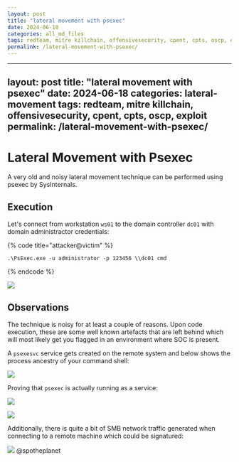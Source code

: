 ```yaml
---
layout: post
title: "lateral movement with psexec"
date: 2024-06-18
categories: all_md_files
tags: redteam, mitre killchain, offensivesecurity, cpent, cpts, oscp, exploit
permalink: /lateral-movement-with-psexec/
---
```


---
layout: post
title: "lateral movement with psexec"
date: 2024-06-18
categories: lateral-movement
tags: redteam, mitre killchain, offensivesecurity, cpent, cpts, oscp, exploit
permalink: /lateral-movement-with-psexec/
---

# Lateral Movement with Psexec

A very old and noisy lateral movement technique can be performed using psexec by SysInternals.

## Execution

Let's connect from workstation `ws01` to the domain controller `dc01` with domain administractor credentials:

{% code title="attacker@victim" %}
```
.\PsExec.exe -u administrator -p 123456 \\dc01 cmd
```
{% endcode %}

![](<../../.gitbook/assets/Annotation 2019-05-20 210729.png>)

## Observations

The technique is noisy for at least a couple of reasons. Upon code execution, these are some well known artefacts that are left behind which will most likely get you flagged in an environment where SOC is present.

A `psexesvc` service gets created on the remote system and below shows the process ancestry of your command shell:

![](<../../.gitbook/assets/Annotation 2019-05-20 211216.png>)

Proving that `psexec` is actually running as a service:

![](<../../.gitbook/assets/Annotation 2019-05-20 211401.png>)

![](<../../.gitbook/assets/Annotation 2019-05-20 211654 (1) (1).png>)

Additionally, there is quite a bit of SMB network traffic generated when connecting to a remote machine which could be signatured:

![](<../../.gitbook/assets/Annotation 2019-05-20 212123.png>)
@spotheplanet
